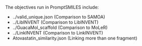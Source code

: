 The objectives run in PromptSMILES include:

- ../valid_unique.json (Comparison to SAMOA)
- ../LibINVENT (Comparison to LibINVENT)
- ../GuacaMol_scaffold (Comparison to MoLeR)
- ../LinkINVENT (Comparison to LinkINVENT)
- Atovastatin_similarity.json (Linking more than one fragment)